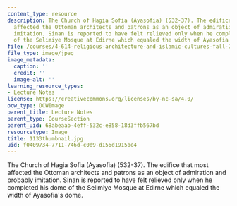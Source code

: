 ```yaml
---
content_type: resource
description: The Church of Hagia Sofia (Ayasofia) (532-37). The edifice that most
  affected the Ottoman architects and patrons as an object of admiration and probably
  imitation. Sinan is reported to have felt relieved only when he completed his dome
  of the Selimiye Mosque at Edirne which equaled the width of Ayasofia's dome.
file: /courses/4-614-religious-architecture-and-islamic-cultures-fall-2002/f04097347711746dc0d9d156d1915be4_1133thumbnail.jpg
file_type: image/jpeg
image_metadata:
  caption: ''
  credit: ''
  image-alt: ''
learning_resource_types:
- Lecture Notes
license: https://creativecommons.org/licenses/by-nc-sa/4.0/
ocw_type: OCWImage
parent_title: Lecture Notes
parent_type: CourseSection
parent_uid: 68abeaab-4eff-532c-e858-18d3ffb567bd
resourcetype: Image
title: 1133thumbnail.jpg
uid: f0409734-7711-746d-c0d9-d156d1915be4
---
```

The Church of Hagia Sofia (Ayasofia) (532-37). The edifice that most affected the Ottoman architects and patrons as an object of admiration and probably imitation. Sinan is reported to have felt relieved only when he completed his dome of the Selimiye Mosque at Edirne which equaled the width of Ayasofia's dome.